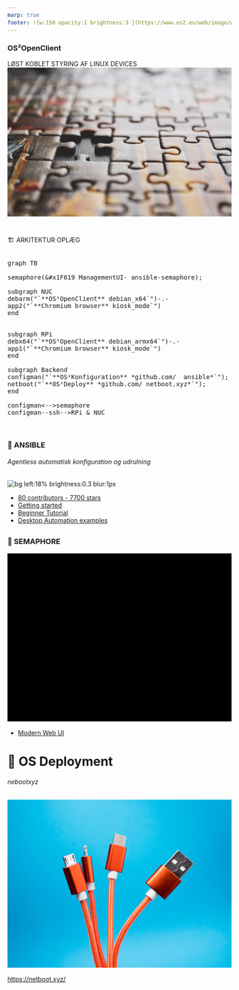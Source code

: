 ```yaml
---
marp: true
footer: ![w:150 opacity:1 brightness:3 ](https://www.os2.eu/web/image/website/1/logo/OS2%20%E2%80%93%20Offentligt%20digitaliseringsf%C3%A6llesskab?unique=8a4ead6)
---
```

<!--
theme: uncover
transition: dissolve
class:
 - invert
headingDivider: 2 
paginate: false
-->

### OS²OpenClient
<!--_footer: "" -->
<!--_header: ![w:240 opacity:0.9 brightness:2 ](https://www.os2.eu/web/image/website/1/logo/OS2%20%E2%80%93%20Offentligt%20digitaliseringsf%C3%A6llesskab?unique=8a4ead6) -->
LØST KOBLET STYRING AF LINUX DEVICES
![bg blur:2px brightness:0.5](../img/sigmund-B-x4VaIriRc-unsplash.jpg)


#
🏗️ ARKITEKTUR OPLÆG
<script type="module">
  import mermaid from 'https://cdn.jsdelivr.net/npm/mermaid@10/dist/mermaid.esm.min.mjs';
  mermaid.initialize({ startOnLoad: true });
</script>

<pre class="mermaid">

graph TB

semaphore(&amp#x1F619 ManagementUI- ansible-semaphore);

subgraph NUC
debarm("`**OS²OpenClient** debian_x64`")-.-
app2("`**Chromium browser** kiosk_mode`")
end


subgraph RPi
debx64("`**OS²OpenClient** debian_armx64`")-.-
app1("`**Chromium browser** kiosk_mode`")
end

subgraph Backend
configman("`**OS²Konfiguration** *github.com/  ansible*`");
netboot("`**OS²Deploy** *github.com/ netboot.xyz*`");
end

configman<-->semaphore
configman--ssh-->RPi & NUC

</pre>

#
### 🔧 ANSIBLE
###### Agentless automatisk konfiguration og udrulning

![bg left:18% brightness:0.3 blur:1px](https://spacelift.io/_next/image?url=https%3A%2F%2Fspaceliftio.wpcomstaging.com%2Fwp-content%2Fuploads%2F2022%2F02%2F54.ansible.png&w=1920&q=100)

   - [80 contributors - 7700 stars](https://github.com/ansible)
   - [Getting started](https://docs.ansible.com/ansible/latest/getting_started/index.html)
   - [Beginner Tutorial](https://spacelift.io/blog/ansible-tutorial)
   - [Desktop Automation examples](https://beta-galaxy.ansible.com/ui/collections/?page_size=10&view_type=null&keywords=desktop&page=1)



##
### 🔮 SEMAPHORE
![bg right:54% brightness:0.6 blur:1px w:640](../img/semaphore.gif)
 - [Modern Web UI](https://www.ansible-semaphore.com/)


# 💽 OS Deployment
###### nebootxyz

![bg left:38% brightness:0.4 blur:2px](../img/lucian-alexe-yh0UtueiZ-I-unsplash.jpg)

https://netboot.xyz/
